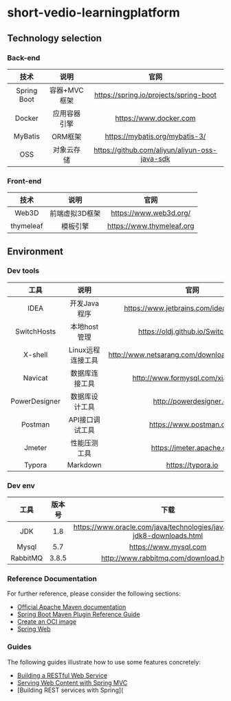 # short-vedio-learningplatform

## Technology selection

### Back-end

|    技术     |     说明     |                     官网                      |
| :---------: | :----------: | :-------------------------------------------: |
| Spring Boot | 容器+MVC框架 |    https://spring.io/projects/spring-boot     |
|   Docker    | 应用容器引擎 |            https://www.docker.com             |
|   MyBatis   |   ORM框架    |        https://mybatis.org/mybatis-3/         |
|     OSS     |  对象云存储  | https://github.com/aliyun/aliyun-oss-java-sdk |

### Front-end

|   技术    |      说明      |           官网            |
| :-------: | :------------: | :-----------------------: |
|   Web3D   | 前端虚拟3D框架 |  https://www.web3d.org/   |
| thymeleaf |    模板引擎    | https://www.thymeleaf.org |

## Environment

### Dev tools

|     工具      |       说明        |                      官网                       |
| :-----------: | :---------------: | :---------------------------------------------: |
|     IDEA      |   开发Java程序    |     https://www.jetbrains.com/idea/download     |
|  SwitchHosts  |   本地host管理    |       https://oldj.github.io/SwitchHosts        |
|    X-shell    | Linux远程连接工具 | http://www.netsarang.com/download/software.html |
|    Navicat    |  数据库连接工具   |       http://www.formysql.com/xiazai.html       |
| PowerDesigner |  数据库设计工具   |             http://powerdesigner.de             |
|    Postman    |  API接口调试工具  |             https://www.postman.com             |
|    Jmeter     |   性能压测工具    |            https://jmeter.apache.org            |
|    Typora     |     Markdown      |                https://typora.io                |

### Dev env

|   工具   | 版本号 |                             下载                             |
| :------: | :----: | :----------------------------------------------------------: |
|   JDK    |  1.8   | https://www.oracle.com/java/technologies/javase/javase-jdk8-downloads.html |
|  Mysql   |  5.7   |                    https://www.mysql.com                     |
| RabbitMQ | 3.8.5  |            http://www.rabbitmq.com/download.html             |

### Reference Documentation

For further reference, please consider the following sections:

* [Official Apache Maven documentation](https://maven.apache.org/guides/index.html)
* [Spring Boot Maven Plugin Reference Guide](https://docs.spring.io/spring-boot/docs/2.4.2/maven-plugin/reference/html/)
* [Create an OCI image](https://docs.spring.io/spring-boot/docs/2.4.2/maven-plugin/reference/html/#build-image)
* [Spring Web](https://docs.spring.io/spring-boot/docs/2.4.2/reference/htmlsingle/#boot-features-developing-web-applications)

### Guides

The following guides illustrate how to use some features concretely:

* [Building a RESTful Web Service](https://spring.io/guides/gs/rest-service/)
* [Serving Web Content with Spring MVC](https://spring.io/guides/gs/serving-web-content/)
* [Building REST services with Spring](